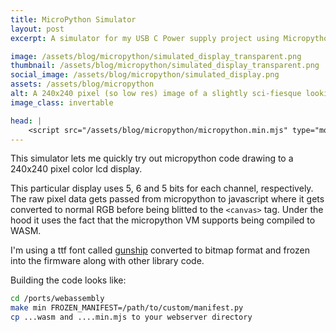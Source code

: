 ```yaml
---
title: MicroPython Simulator
layout: post
excerpt: A simulator for my USB C Power supply project using Micropython running in websassembly.

image: /assets/blog/micropython/simulated_display_transparent.png
thumbnail: /assets/blog/micropython/simulated_display_transparent.png
social_image: /assets/blog/micropython/simulated_display.png
assets: /assets/blog/micropython
alt: A 240x240 pixel (so low res) image of a slightly sci-fiesque looking circular display showing so linear and curved bars, 24.4 volts, in bigger font 213w and 8.7A.
image_class: invertable

head: |
    <script src="/assets/blog/micropython/micropython.min.mjs" type="module"></script>
---
```


This simulator lets me quickly try out micropython code drawing to a 240x240 pixel color lcd display.

This particular display uses 5, 6 and 5 bits for each channel, respectively. The raw pixel data gets passed from micropython to javascript where it gets converted to normal RGB before being blitted to the `<canvas>` tag. Under the hood it uses the fact that the micropython VM supports being compiled to WASM.

I'm using a ttf font called [gunship](https://www.iconian.com/g.html) converted to bitmap format and frozen into the firmware along with other library code.


Building the code looks like:
```sh
cd /ports/webassembly
make min FROZEN_MANIFEST=/path/to/custom/manifest.py
cp ...wasm and ....min.mjs to your webserver directory
```


<script src="{{page.assets}}/cm6.bundle.min.js"></script>
<script src="{{page.assets}}/simulator.js" type = "module"></script>

<usbc-power-supply-simulator code="{{page.assets}}/demo.py" ></usbc-power-supply-simulator>